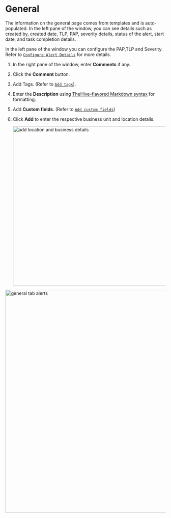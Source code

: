 # General 

The information on the general page comes from templates and is auto-populated. 
In the left pane of the window, you can see details such as created by, created date, TLP, PAP, severity details, status of the alert, start date, and task completion details. 

In the left pane of the window you can configure the PAP,TLP and Severity. 
Refer to [`Configure Alert Details`](../../cases/cases-description/configure-pap-tlp-severity.md) for more details. 


1. In the right pane of the window, enter **Comments** if any. 
1. Click the **Comment** button. 
1. Add Tags. (Refer to [`Add tags`](../../cases/tags/add-remove-tags.md)).
1. Enter the **Description** using [TheHive-flavored Markdown syntax](../../../thehive-flavored-markdown.md) for formatting. 
1. Add **Custom fields**. (Refer to [`Add custom fields`](../../cases/custom-fields/add-custom-fields.md))
1. Click **Add** to enter the respective business unit and location details. 

    <img src="/thehive/images/user-guides/analyst-corner/alerts/alerts-new-business-location-details.png" alt="add location and business details" width="500" height="500"/>


<img src="/thehive/images/user-guides/analyst-corner/alerts/alerts-general-tab.png" alt="general tab alerts" width="700" height="700"/>

